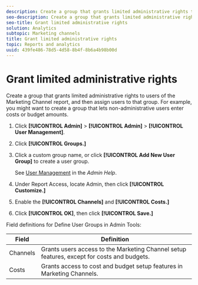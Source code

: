 ```yaml
---
description: Create a group that grants limited administrative rights to users of the Marketing Channel report, and then assign users to that group. For example, you might want to create a group that lets non-administrative users enter costs or budget amounts.
seo-description: Create a group that grants limited administrative rights to users of the Marketing Channel report, and then assign users to that group. For example, you might want to create a group that lets non-administrative users enter costs or budget amounts.
seo-title: Grant limited administrative rights
solution: Analytics
subtopic: Marketing channels
title: Grant limited administrative rights
topic: Reports and analytics
uuid: 439fe486-78d5-4d58-8b4f-8b6a4b98b00d
---
```


# Grant limited administrative rights

Create a group that grants limited administrative rights to users of the Marketing Channel report, and then assign users to that group. For example, you might want to create a group that lets non-administrative users enter costs or budget amounts.

1. Click **[!UICONTROL Admin]** > **[!UICONTROL Admin]** > **[!UICONTROL User Management]**.
1. Click **[!UICONTROL Groups.]**
1. Click a custom group name, or click **[!UICONTROL Add New User Group]** to create a user group.

   See [User Management](https://marketing.adobe.com/resources/help/en_US/reference/user_management.html) in the *Admin Help*. 

1. Under Report Access, locate Admin, then click **[!UICONTROL Customize.]**
1. Enable the **[!UICONTROL Channels]** and **[!UICONTROL Costs.]**
1. Click **[!UICONTROL OK]**, then click **[!UICONTROL Save.]**

Field definitions for Define User Groups in Admin Tools: 

| Field  | Definition  |
|--- |--- |
|Channels|Grants users access to the Marketing Channel setup features, except for costs and budgets.|
|Costs|Grants access to cost and budget setup features in Marketing Channels.|
